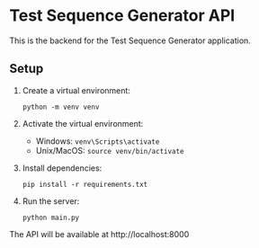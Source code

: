 
# Test Sequence Generator API

This is the backend for the Test Sequence Generator application.

## Setup

1. Create a virtual environment:
   ```
   python -m venv venv
   ```

2. Activate the virtual environment:
   - Windows: `venv\Scripts\activate`
   - Unix/MacOS: `source venv/bin/activate`

3. Install dependencies:
   ```
   pip install -r requirements.txt
   ```

4. Run the server:
   ```
   python main.py
   ```

The API will be available at http://localhost:8000
